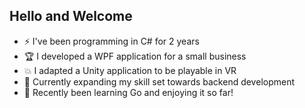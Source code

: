 ## Hello and Welcome
* ⚡ I've been programming in C# for 2 years
* 🏆 I developed a WPF application for a small business
* 💥 I adapted a Unity application to be playable in VR
* 🌟 Currently expanding my skill set towards backend development
* 🐻 Recently been learning Go and enjoying it so far!
<!--
**NutellaTheHun/NutellaTheHun** is a ✨ _special_ ✨ repository because its `README.md` (this file) appears on your GitHub profile.

Here are some ideas to get you started:

- 🔭 I’m currently working on ...
- 🌱 I’m currently learning ...
- 👯 I’m looking to collaborate on ...
- 🤔 I’m looking for help with ...
- 💬 Ask me about ...
- 📫 How to reach me: ...
- 😄 Pronouns: ...
- ⚡ Fun fact: ...
-->
